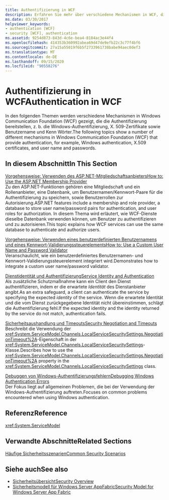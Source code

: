 ```yaml
---
title: Authentifizierung in WCF
description: Erfahren Sie mehr über verschiedene Mechanismen in WCF, die Authentifizierung bereitstellen, z. b. die Windows-Authentifizierung, X. 509-Zertifikate sowie Benutzername und Kennwort.
ms.date: 03/30/2017
helpviewer_keywords:
- authentication [WCF]
- security [WCF], authentication
ms.assetid: 9254d873-843d-4c6e-bea4-8184ac3e44f4
ms.openlocfilehash: 414353b360992abea69d47de9efb22c3c77f4bf6
ms.sourcegitcommit: 27a15a55019f6b5f2733961738babe94aec0def3
ms.translationtype: MT
ms.contentlocale: de-DE
ms.lasthandoff: 09/15/2020
ms.locfileid: "90558276"
---
```

# <a name="authentication-in-wcf"></a><span data-ttu-id="6f985-103">Authentifizierung in WCF</span><span class="sxs-lookup"><span data-stu-id="6f985-103">Authentication in WCF</span></span>
<span data-ttu-id="6f985-104">In den folgenden Themen werden verschiedene Mechanismen in Windows Communication Foundation (WCF) gezeigt, die die Authentifizierung bereitstellen, z. b. die Windows-Authentifizierung, X. 509-Zertifikate sowie Benutzername und Kenn Wörter.</span><span class="sxs-lookup"><span data-stu-id="6f985-104">The following topics show a number of different mechanisms in Windows Communication Foundation (WCF) that provide authentication, for example, Windows authentication, X.509 certificates, and user name and passwords.</span></span>  
  
## <a name="in-this-section"></a><span data-ttu-id="6f985-105">In diesem Abschnitt</span><span class="sxs-lookup"><span data-stu-id="6f985-105">In This Section</span></span>  
 [<span data-ttu-id="6f985-106">Vorgehensweise: Verwenden des ASP.NET-Mitgliedschaftsanbieters</span><span class="sxs-lookup"><span data-stu-id="6f985-106">How to: Use the ASP.NET Membership Provider</span></span>](how-to-use-the-aspnet-membership-provider.md)  
 <span data-ttu-id="6f985-107">Zu den ASP.NET-Funktionen gehören eine Mitgliedschaft und ein Rollenanbieter, eine Datenbank, um Benutzernamen/Kennwort-Paare für die Authentifizierung zu speichern, sowie Benutzerrollen zur Autorisierung.</span><span class="sxs-lookup"><span data-stu-id="6f985-107">ASP.NET features include a membership and role provider, a database to store user name/password pairs for authentication, and user roles for authorization.</span></span> <span data-ttu-id="6f985-108">In diesem Thema wird erläutert, wie WCF-Dienste dieselbe Datenbank verwenden können, um Benutzer zu authentifizieren und zu autorisieren.</span><span class="sxs-lookup"><span data-stu-id="6f985-108">This topic explains how WCF services can use the same database to authenticate and authorize users.</span></span>  
  
 [<span data-ttu-id="6f985-109">Vorgehensweise: Verwenden eines benutzerdefinierten Benutzernamens und eines Kennwort-Validierungssteuerelements</span><span class="sxs-lookup"><span data-stu-id="6f985-109">How to: Use a Custom User Name and Password Validator</span></span>](how-to-use-a-custom-user-name-and-password-validator.md)  
 <span data-ttu-id="6f985-110">Veranschaulicht, wie ein benutzerdefiniertes Benutzernamen- und Kennwort-Validierungssteuerelement integriert wird.</span><span class="sxs-lookup"><span data-stu-id="6f985-110">Demonstrates how to integrate a custom user name/password validator.</span></span>  
  
 [<span data-ttu-id="6f985-111">Dienstidentität und Authentifizierung</span><span class="sxs-lookup"><span data-stu-id="6f985-111">Service Identity and Authentication</span></span>](service-identity-and-authentication.md)  
 <span data-ttu-id="6f985-112">Als zusätzliche Schutzmaßnahme kann ein Client den Dienst authentifizieren, indem er die erwartete *Identität* des Dienstanbieter angibt.</span><span class="sxs-lookup"><span data-stu-id="6f985-112">As an extra safeguard, a client can authenticate the service by specifying the expected *identity* of the service.</span></span> <span data-ttu-id="6f985-113">Wenn die erwartete Identität und die vom Dienst zurückgegebene Identität nicht übereinstimmen, schlägt die Authentifizierung fehl.</span><span class="sxs-lookup"><span data-stu-id="6f985-113">If the expected identity and the identity returned by the service do not match, authentication fails.</span></span>  
  
 [<span data-ttu-id="6f985-114">Sicherheitsaushandlung und Timeouts</span><span class="sxs-lookup"><span data-stu-id="6f985-114">Security Negotiation and Timeouts</span></span>](security-negotiation-and-timeouts.md)  
 <span data-ttu-id="6f985-115">Beschreibt die Verwendung der <xref:System.ServiceModel.Channels.LocalServiceSecuritySettings.NegotiationTimeout%2A>-Eigenschaft in der <xref:System.ServiceModel.Channels.LocalServiceSecuritySettings>-Klasse.</span><span class="sxs-lookup"><span data-stu-id="6f985-115">Describes how to use the <xref:System.ServiceModel.Channels.LocalServiceSecuritySettings.NegotiationTimeout%2A> property in the <xref:System.ServiceModel.Channels.LocalServiceSecuritySettings> class.</span></span>  
  
 [<span data-ttu-id="6f985-116">Debuggen von Windows-Authentifizierungsfehlern</span><span class="sxs-lookup"><span data-stu-id="6f985-116">Debugging Windows Authentication Errors</span></span>](debugging-windows-authentication-errors.md)  
 <span data-ttu-id="6f985-117">Der Fokus liegt auf allgemeinen Problemen, die bei der Verwendung der Windows-Authentifizierung auftreten.</span><span class="sxs-lookup"><span data-stu-id="6f985-117">Focuses on common problems encountered when using Windows authentication.</span></span>  
  
## <a name="reference"></a><span data-ttu-id="6f985-118">Referenz</span><span class="sxs-lookup"><span data-stu-id="6f985-118">Reference</span></span>  
 <xref:System.ServiceModel>  
  
## <a name="related-sections"></a><span data-ttu-id="6f985-119">Verwandte Abschnitte</span><span class="sxs-lookup"><span data-stu-id="6f985-119">Related Sections</span></span>  
 [<span data-ttu-id="6f985-120">Häufige Sicherheitsszenarien</span><span class="sxs-lookup"><span data-stu-id="6f985-120">Common Security Scenarios</span></span>](common-security-scenarios.md)  
  
## <a name="see-also"></a><span data-ttu-id="6f985-121">Siehe auch</span><span class="sxs-lookup"><span data-stu-id="6f985-121">See also</span></span>

- [<span data-ttu-id="6f985-122">Sicherheitsübersicht</span><span class="sxs-lookup"><span data-stu-id="6f985-122">Security Overview</span></span>](security-overview.md)
- <span data-ttu-id="6f985-123">[Sicherheitsmodell für Windows Server AppFabric](/previous-versions/appfabric/ee677202(v=azure.10))</span><span class="sxs-lookup"><span data-stu-id="6f985-123">[Security Model for Windows Server App Fabric](/previous-versions/appfabric/ee677202(v=azure.10))</span></span>
